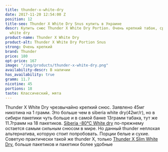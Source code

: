 ```yaml
---
title: thunder-x-white-dry
date: 2017-11-20 12:54:00 Z
position: 12
title-seo: Thunder X White Dry Snus купить в Украине
descr: Купить снюс Thunder X White Dry Portion. Очень крепкий табак, сравнив в siberia
  white dry
product-name: Thunder X White Dry
product-alt: Thunder X White Dry Portion Snus
strong: Очень крепкий
brand: Thunder
price: 180
opt-price: 167
image: "/img/products/thunder-x-white-dry.png"
availability-descr: В наличии
has_availability: true
gramm: 11.7
nicotine: 45
portions: 18
taste: Классический, мята
---
```


Thunder X White Dry чрезвычайно крепкий снюс.
Заявлено 45мг никотина на 1 грамм. Это больше чем в siberia white dry(42мг/г), но в сибири пакетики чуть больше и в самой банке 13грамм табака, тут же 11.7грамм на 18 пакетиков.
[Siberia -80°C White dry](/siberia-white) по-прежнему остается самым сильным снюсом в мире.
Но данный thunder неплохая альтернатива, которую стоит попробовать.
Порции белые и сухие.
Советую практически такой же thunder Х, только [Thunder X Slim White Dry](/thunder-x-slim-white-dry), больше пакетиков и пакетики более удобные